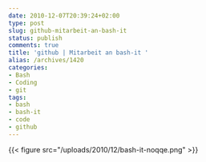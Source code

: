 ```yaml
---
date: 2010-12-07T20:39:24+02:00
type: post
slug: github-mitarbeit-an-bash-it
status: publish
comments: true
title: 'github | Mitarbeit an bash-it '
alias: /archives/1420
categories:
- Bash
- Coding
- git
tags:
- bash
- bash-it
- code
- github
---
```


{{< figure src="/uploads/2010/12/bash-it-noqqe.png" >}}
